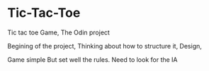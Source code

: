 # Tic-Tac-Toe
Tic tac toe Game, The Odin project 

Begining of the project, 
Thinking about how to structure it,
Design,

Game simple 
But set well the rules.
Need to look for the IA 